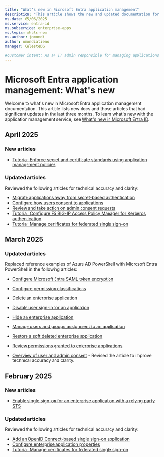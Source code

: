 ```yaml
---
title: "What's new in Microsoft Entra application management"
description: "This article shows the new and updated documentation for the Microsoft Entra application management."
ms.date: 05/06/2025
ms.service: entra-id
ms.subservice: enterprise-apps
ms.topic: whats-new
ms.author: jomondi
author: omondiatieno
manager: CelesteDG

#customer intent: As an IT admin responsible for managing applications in Microsoft Entra ID, I want to stay updated on new documentation and significant updates, so that I can effectively manage and troubleshoot application-related issues in the platform.
---
```


# Microsoft Entra application management: What's new

Welcome to what's new in Microsoft Entra application management documentation. This article lists new docs and those articles that had significant updates in the last three months. To learn what's new with the application management service, see [What's new in Microsoft Entra ID](~/fundamentals/whats-new.md).

## April 2025

### New articles

- [Tutorial: Enforce secret and certificate standards using application management policies](tutorial-enforce-secret-standards.md)

### Updated articles

Reviewed the following articles for technical accuracy and clarity:

- [Migrate applications away from secret-based authentication](migrate-applications-from-secrets.md)
- [Configure how users consent to applications](configure-user-consent.md)
- [Review and take action on admin consent requests](review-admin-consent-requests.md)
- [Tutorial: Configure F5 BIG-IP Access Policy Manager for Kerberos authentication](f5-big-ip-kerberos-advanced.md)
- [Tutorial: Manage certificates for federated single sign-on](tutorial-manage-certificates-for-federated-single-sign-on.md)

## March 2025

### Updated articles

Replaced reference examples of Azure AD PowerShell with Microsoft Entra PowerShell in the following articles:

- [Configure Microsoft Entra SAML token encryption](howto-saml-token-encryption.md)
- [Configure permission classifications](configure-permission-classifications.md)
- [Delete an enterprise application](delete-application-portal.md)
- [Disable user sign-in for an application](disable-user-sign-in-portal.md)
- [Hide an enterprise application](hide-application-from-user-portal.md)
- [Manage users and groups assignment to an application](assign-user-or-group-access-portal.md)
- [Restore a soft deleted enterprise application](restore-application.md)
- [Review permissions granted to enterprise applications](manage-application-permissions.md)

- [Overview of user and admin consent](user-admin-consent-overview.md) - Revised the article to improve technical accuracy and clarity. 

## February 2025

### New articles

- [Enable single sign-on for an enterprise application with a relying party STS](add-application-portal-setup-sso-rpsts.md)

### Updated articles

Reviewed the following articles for technical accuracy and clarity:

- [Add an OpenID Connect-based single sign-on application](add-application-portal-setup-oidc-sso.md)
- [Configure enterprise application properties](add-application-portal-configure.md)
- [Tutorial: Manage certificates for federated single sign-on](tutorial-manage-certificates-for-federated-single-sign-on.md)
